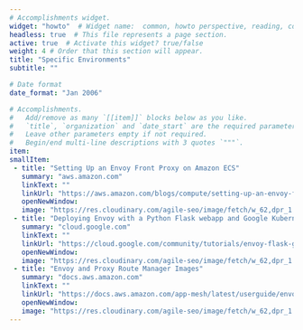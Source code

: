 ```yaml
---
# Accomplishments widget.
widget: "howto"  # Widget name:  common, howto perspective, reading, cd-with-jenkins-and-docker  etc
headless: true  # This file represents a page section.
active: true  # Activate this widget? true/false
weight: 4 # Order that this section will appear.
title: "Specific Environments"
subtitle: ""

# Date format
date_format: "Jan 2006"

# Accomplishments.
#   Add/remove as many `[[item]]` blocks below as you like.
#   `title`, `organization` and `date_start` are the required parameters.
#   Leave other parameters empty if not required.
#   Begin/end multi-line descriptions with 3 quotes `"""`.
item:
smallItem:    
 - title: "Setting Up an Envoy Front Proxy on Amazon ECS"
   summary: "aws.amazon.com"
   linkText: ""
   linkUrl: "https://aws.amazon.com/blogs/compute/setting-up-an-envoy-front-proxy-on-amazon-ecs/"
   openNewWindow: 
   image: "https://res.cloudinary.com/agile-seo/image/fetch/w_62,dpr_1.0,d_blank_am8gzx.png/https%3A%2F%2Flogo.clearbit.com%2Faws.amazon.com%3Fsize%3D250"  
 - title: "Deploying Envoy with a Python Flask webapp and Google Kubernetes Engine"
   summary: "cloud.google.com"
   linkText: ""
   linkUrl: "https://cloud.google.com/community/tutorials/envoy-flask-google-container-engine"
   openNewWindow: 
   image: "https://res.cloudinary.com/agile-seo/image/fetch/w_62,dpr_1.0,d_blank_am8gzx.png/https%3A%2F%2Flogo.clearbit.com%2Fcloud.google.com%3Fsize%3D250"  
 - title: "Envoy and Proxy Route Manager Images"
   summary: "docs.aws.amazon.com"
   linkText: ""
   linkUrl: "https://docs.aws.amazon.com/app-mesh/latest/userguide/envoy.html"
   openNewWindow: 
   image: "https://res.cloudinary.com/agile-seo/image/fetch/w_62,dpr_1.0,d_blank_am8gzx.png/https%3A%2F%2Flogo.clearbit.com%2Fdocs.aws.amazon.com%3Fsize%3D250"  
---
```

